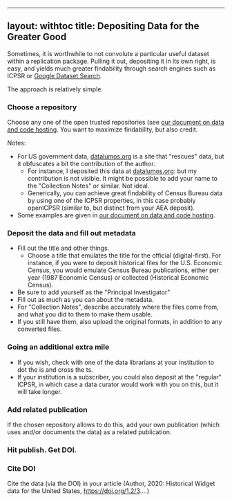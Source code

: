  ---
layout: withtoc
title: Depositing Data for the Greater Good
---

Sometimes, it is worthwhile to not convolute a particular useful dataset within a replication package. Pulling it out, depositing it in its own right, is easy, and yields much greater findability through search engines such as ICPSR or [Google Dataset Search](https://toolbox.google.com/datasetsearch).

 The approach is relatively simple.

###    Choose a repository 

Choose any one of the open trusted repositories (see [our document on data and code hosting](Requested_information_hosting.md). You want to maximize findability, but also credit.

Notes:

- For US government data, [datalumos.org](https://datalumos.org) is a site that "rescues" data, but it obfuscates a bit the contribution of the author.
    - For instance, I deposited this data at [datalumos.org](https://doi.org/10.3886/E100517V2):  but my contribution is not visible. It might be possible to add your name to the "Collection Notes" or similar. Not ideal.
    - Generically, you can achieve great findability of Census Bureau data by using one of the ICPSR properties, in this case probably openICPSR (similar to, but distinct from your AEA deposit).
- Some examples are given in [our document on data and code hosting](Requested_information_hosting.html#some-examples).

### Deposit the data and fill out metadata

- Fill out the title and other things. 
  - Choose a title that emulates the title for the official (digital-first). For instance, if you were to deposit historical files for the U.S. Economic Census, you would emulate Census Bureau publications, either per year (1987 Economic Census) or collected (Historical Economic Census).
- Be sure to add yourself as the "Principal Investigator"
- Fill out as much as you can about the metadata.
- For "Collection Notes", describe  accurately where the files come from, and what you did to them to make them usable.
- If you still have them, also upload the original formats, in addition to any converted files.


### Going an additional extra mile
-  If you wish, check with one of the data librarians at your institution to dot the is and cross the ts.
- If your institution is a subscriber, you could also deposit at the "regular" ICPSR, in which case a data curator would work with you on this, but it will take longer. 

### Add related publication

If the chosen repository allows to do this, add your own publication (which uses and/or documents the data) as a related publication.

### Hit publish. Get DOI.

### Cite  DOI 

Cite the data (via the DOI) in your article (Author, 2020: Historical Widget  data for the United States, https://doi.org/1.2/3....)
